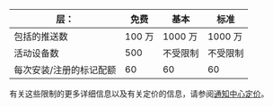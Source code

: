 
| 层： | 免费 | 基本 | 标准 |
|----|----|----|----|
| 包括的推送数 | 100 万 | 1000 万 | 1000 万 |
| 活动设备数 | 500 | 不受限制 | 不受限制 |
| 每次安装/注册的标记配额 | 60 | 60 | 60 |



有关这些限制的更多详细信息以及有关定价的信息，请参阅[通知中心定价](/pricing/details/notification-hubs/)。

<!---HONumber=Mooncake_0725_2016-->